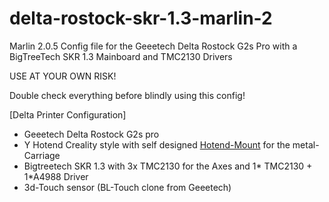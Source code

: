 # delta-rostock-skr-1.3-marlin-2
Marlin 2.0.5 Config file for the Geeetech Delta Rostock G2s Pro with a BigTreeTech SKR 1.3 Mainboard and TMC2130 Drivers


USE AT YOUR OWN RISK!

Double check everything before blindly using this config!

[Delta Printer Configuration]
* Geeetech Delta Rostock G2s pro
* Y Hotend Creality style with self designed [Hotend-Mount](hotend_mount.stl) for the metal-Carriage
* Bigtreetech SKR 1.3 with 3x TMC2130 for the Axes and 1* TMC2130  + 1*A4988 Driver
* 3d-Touch sensor (BL-Touch clone from Geeetech)

